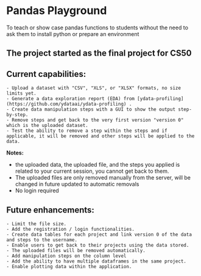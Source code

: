 # Pandas Playground
To teach or show case pandas functions to students without the need to ask them to install python or prepare an environment

## The project started as the final project for CS50

## Current capabilities:

    - Upload a dataset with "CSV", "XLS", or "XLSX" formats, no size limits yet.
    - Generate a data exploration report (EDA) from [ydata-profiling](https://github.com/ydataai/ydata-profiling) .
    - Create data manipulation steps with a GUI to show the output step-by-step.
    - Remove steps and get back to the very first version "version 0" which is the uploaded dataset.
    - Test the ability to remove a step within the steps and if applicable, it will be removed and other steps will be applied to the data.

**Notes:**

* the uploaded data, the uploaded file, and the steps you applied is related to your current session, you cannot get back to them.
* The uploaded files are only removed manually from the server, will be changed in future updated to automatic removals
* No login required


## Future enhancements:

    - Limit the file size.
    - Add the registration / login functionalities.
    - Create data tables for each project and link version 0 of the data and steps to the username.
    - Enable users to get back to their projects using the data stored. 
    - The uploaded files will be removed automatically.
    - Add manipulation steps on the column level
    - Add the ability to have multiple dataframes in the same project.
    - Enable plotting data within the application.